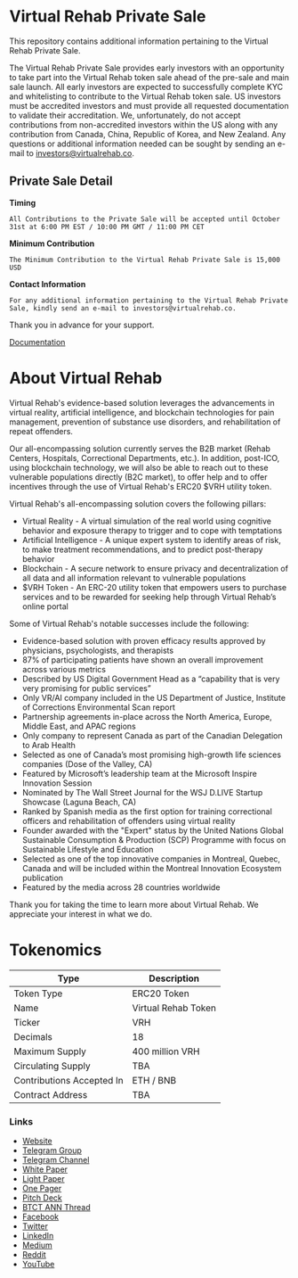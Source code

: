 # Virtual Rehab Private Sale

This repository contains additional information pertaining to the Virtual Rehab Private Sale.


The Virtual Rehab Private Sale provides early investors with an opportunity to take part into the Virtual Rehab token sale ahead of the pre-sale and main sale launch. All early investors are expected to successfully complete KYC and whitelisting to contribute to the Virtual Rehab token sale. US investors must be accredited investors and must provide all requested documentation to validate their accreditation. We, unfortunately, do not accept contributions from non-accredited investors within the US along with any contribution from Canada, China, Republic of Korea, and New Zealand. Any questions or additional information needed can be sought by sending an e-mail to investors@virtualrehab.co.


## Private Sale Detail

**Timing**

```git
All Contributions to the Private Sale will be accepted until October 31st at 6:00 PM EST / 10:00 PM GMT / 11:00 PM CET
```


**Minimum Contribution**

```git
The Minimum Contribution to the Virtual Rehab Private Sale is 15,000 USD
```

**Contact Information**


```node
For any additional information pertaining to the Virtual Rehab Private Sale, kindly send an e-mail to investors@virtualrehab.co.
```

Thank you in advance for your support.

[Documentation](docs/PrivateSale.md)

# About Virtual Rehab

Virtual Rehab's evidence-based solution leverages the advancements in virtual reality, artificial intelligence, and blockchain technologies for pain management, prevention of substance use disorders, and rehabilitation of repeat offenders. 

Our all-encompassing solution currently serves the B2B market (Rehab Centers, Hospitals, Correctional Departments, etc.). In addition, post-ICO, using blockchain technology, we will also be able to reach out to these vulnerable populations directly (B2C market), to offer help and to offer incentives through the use of Virtual Rehab's ERC20 $VRH utility token.

Virtual Rehab's all-encompassing solution covers the following pillars:

- Virtual Reality - A virtual simulation of the real world using cognitive behavior and exposure therapy to trigger and to cope with temptations
- Artificial Intelligence - A unique expert system to identify areas of risk, to make treatment recommendations, and to predict post-therapy behavior
- Blockchain - A secure network to ensure privacy and decentralization of all data and all information relevant to vulnerable populations
- $VRH Token - An ERC-20 utility token that empowers users to purchase services and to be rewarded for seeking help through Virtual Rehab’s online portal

Some of Virtual Rehab's notable successes include the following:

- Evidence-based solution with proven efficacy results approved by physicians, psychologists, and therapists
- 87% of participating patients have shown an overall improvement across various metrics
- Described by US Digital Government Head as a “capability that is very very promising for public services”
- Only VR/AI company included in the US Department of Justice, Institute of Corrections Environmental Scan report
- Partnership agreements in-place across the North America, Europe, Middle East, and APAC regions
- Only company to represent Canada as part of the Canadian Delegation to Arab Health
- Selected as one of Canada’s most promising high-growth life sciences companies (Dose of the Valley, CA)
- Featured by Microsoft’s leadership team at the Microsoft Inspire Innovation Session
- Nominated by The Wall Street Journal for the WSJ D.LIVE Startup Showcase (Laguna Beach, CA)
- Ranked by Spanish media as the first option for training correctional officers and rehabilitation of offenders using virtual reality
- Founder awarded with the "Expert" status by the United Nations Global Sustainable Consumption & Production (SCP) Programme with focus on Sustainable Lifestyle and Education
- Selected as one of the top innovative companies in Montreal, Quebec, Canada and will be included within the Montreal Innovation Ecosystem publication
- Featured by the media across 28 countries worldwide

Thank you for taking the time to learn more about Virtual Rehab. We appreciate your interest in what we do.


# Tokenomics



| Type  | Description  |
| -------- | -------- |
| Token Type     | ERC20 Token   |
| Name     | Virtual Rehab Token  |
| Ticker | VRH |
| Decimals | 18 |
| Maximum Supply | 400 million VRH |
| Circulating Supply | TBA |
| Contributions Accepted In | ETH / BNB |
| Contract Address | TBA |





### Links

- [Website](https://www.virtualrehab.co)
- [Telegram Group](https://t.me/virtualrehab)
- [Telegram Channel](https://t.me/virtualrehab_announcements)
- [White Paper](https://www.virtualrehab.co/vr-new-uploads/White%20Paper.pdf)
- [Light Paper](https://www.virtualrehab.co/vr-new-uploads/Light-Paper.pdf)
- [One Pager](https://www.virtualrehab.co/vr-new-uploads/Virtual-Rehab-One-Pager.pdf)
- [Pitch Deck](https://www.virtualrehab.co/vr-new-uploads/Virtual-Rehab-Pitch-Deck.pdf)
- [BTCT ANN Thread](https://bitcointalk.org/index.php?topic=4657682)
- [Facebook](https://www.facebook.com/ViRehab)
- [Twitter](https://twitter.com/ViRehab)
- [LinkedIn](https://www.linkedin.com/company/virtual-rehab/)
- [Medium](https://medium.com/@VirtualRehab)
- [Reddit](https://www.reddit.com/r/ViRehab/)
- [YouTube](https://www.youtube.com/c/virtualrehab)
